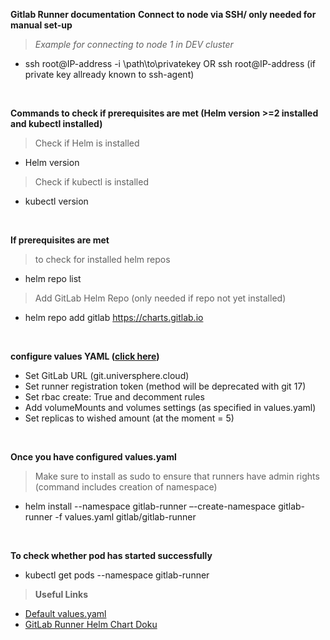 **Gitlab Runner documentation** 
**Connect to node via SSH/ only needed for manual set-up**
>*Example for connecting to node 1 in DEV cluster* <br>
- ssh root@IP-address -i \path\to\privatekey OR ssh root@IP-address (if private key allready known to ssh-agent)
<br>

**Commands to check if prerequisites are met (Helm version >=2 installed and kubectl installed)**
>Check if Helm is installed
- Helm version
>Check if kubectl is installed
- kubectl version
<br>

**If prerequisites are met** <br>
>to check for installed helm repos
- helm repo list
>Add GitLab Helm Repo (only needed if repo not yet installed)
- helm repo add gitlab https://charts.gitlab.io
<br>

**configure values YAML ([click here](https://gitlab.com/gitlab-org/charts/gitlab-runner/blob/main/values.yaml))**
- Set GitLab URL (git.universphere.cloud)
- Set runner registration token (method will be deprecated with git 17)
- Set rbac create: True and decomment rules
- Add volumeMounts and volumes settings (as specified in values.yaml)
- Set replicas to wished amount (at the moment = 5)
<br>

**Once you have configured values.yaml**
>Make sure to install as sudo to ensure that runners have admin rights (command includes creation of namespace)
- helm install --namespace gitlab-runner –-create-namespace gitlab-runner -f values.yaml gitlab/gitlab-runner
<br>

**To check whether pod has started successfully**
- kubectl get pods --namespace gitlab-runner

>**Useful Links**
- [Default values.yaml](https://gitlab.com/gitlab-org/charts/gitlab-runner/blob/main/values.yaml)
- [GitLab Runner Helm Chart Doku](https://docs.gitlab.com/runner/install/kubernetes.html#configuring-gitlab-runner-using-the-helm-chart)
<br>
